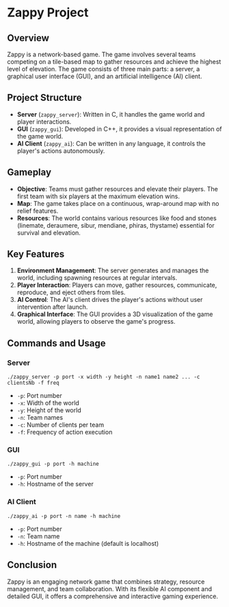 # Zappy Project

## Overview

Zappy is a network-based game.
The game involves several teams
competing on a tile-based map to gather resources
and achieve the highest level of elevation.
The game consists of three main parts: a server,
a graphical user interface (GUI), and an artificial intelligence (AI) client.

## Project Structure

- **Server** (`zappy_server`): Written in C, it handles the game world
  and player interactions.
- **GUI** (`zappy_gui`): Developed in C++, it provides a visual
  representation of the game world.
- **AI Client** (`zappy_ai`): Can be written in any language,
  it controls the player's actions autonomously.

## Gameplay

- **Objective**: Teams must gather resources and elevate their players.
  The first team with six players at the maximum elevation wins.
- **Map**: The game takes place on a continuous,
  wrap-around map with no relief features.
- **Resources**: The world contains various resources like
  food and stones (linemate, deraumere, sibur, mendiane, phiras, thystame)
  essential for survival and elevation.

## Key Features

1. **Environment Management**: The server generates and manages the world, 
   including spawning resources at regular intervals.
2. **Player Interaction**: Players can move, gather resources, communicate,
   reproduce, and eject others from tiles.
3. **AI Control**: The AI's client drives the player's actions without user 
   intervention after launch.
4. **Graphical Interface**: The GUI provides a 3D visualization of the game 
   world, allowing players to observe the game's progress.

## Commands and Usage

### Server

```
./zappy_server -p port -x width -y height -n name1 name2 ... -c clientsNb -f freq
```
- `-p`: Port number
- `-x`: Width of the world
- `-y`: Height of the world
- `-n`: Team names
- `-c`: Number of clients per team
- `-f`: Frequency of action execution

### GUI

```
./zappy_gui -p port -h machine
```
- `-p`: Port number
- `-h`: Hostname of the server

### AI Client

```
./zappy_ai -p port -n name -h machine
```
- `-p`: Port number
- `-n`: Team name
- `-h`: Hostname of the machine (default is localhost)

## Conclusion

Zappy is an engaging network game that combines strategy,
resource management, and team collaboration.
With its flexible AI component and detailed GUI,
it offers a comprehensive and interactive gaming experience.
